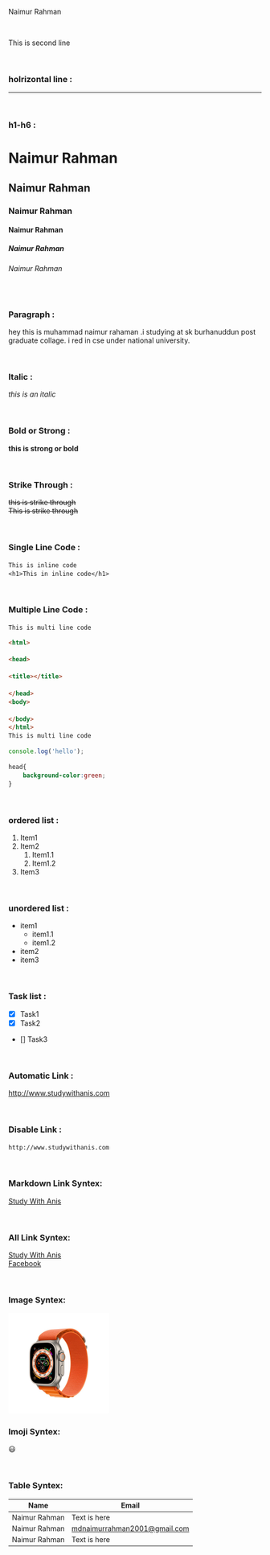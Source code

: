 <!--markdown tutorial-->
Naimur Rahman  

</br>

This is second line

</br>

### holrizontal line :
---

</br>

### h1-h6 :
# Naimur Rahman
## Naimur Rahman
### Naimur Rahman
#### Naimur Rahman
##### Naimur Rahman
###### Naimur Rahman

</br>

### Paragraph :
<p>hey this is muhammad naimur rahaman .i studying at sk burhanuddun post graduate collage. i red in cse under national university.</p>

</br>

### Italic :
_this is an italic_

</br>


### Bold or Strong :
__this is strong or bold__

</br>


### Strike Through :
<del> this is strike through</del>  
~~This is strike through~~

</br>

### Single Line Code :
`This is inline code`  
`<h1>This in inline code</h1>`

</br>


### Multiple Line Code :
```
This is multi line code

```

```html
<html>

<head>

<title></title>

</head>
<body>

</body>
</html>
This is multi line code

```

```javascript
console.log('hello');

```

```css
head{
    background-color:green;
}
```

</br>

### ordered list :
 1. Item1
 2. Item2
    1. Item1.1
    2. Item1.2
 3. Item3

</br>

### unordered list :
- item1
    - item1.1
    - item1.2
- item2
- item3

</br>

### Task list :
- [x] Task1
- [x] Task2
- [] Task3

</br>

### Automatic Link :
http://www.studywithanis.com

</br>

### Disable Link :
`http://www.studywithanis.com`

</br>

### Markdown Link Syntex:
[Study With Anis ](http://www.studywithanis.com)

</br>

### All Link Syntex:
[Study With Anis][website link]  
[Facebook][facebook link]

<!--all link is here -->
[website link]: http://www.studywithanis.com

[facebook link]: http://www.studywithanis.com

</br>

### Image Syntex:
<!-- ![watch](./images/apple%20watch.jpg)-->
<img src="./images/apple watch.jpg" width="200" title="watch images"/>

</br>

### Imoji Syntex:
😃

</br>

### Table Syntex:
| Name | Email |
| ---- | ----- |
| Naimur Rahman | Text is here |
| Naimur Rahman | mdnaimurrahman2001@gmail.com |
| Naimur Rahman | Text is here |